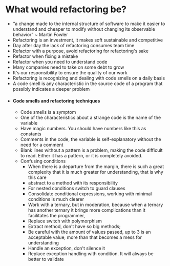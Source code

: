 # What would refactoring be?

- “a change made to the internal structure of software to make it easier to understand and cheaper to modify without changing its observable behavior” ~ Martin Fowler
- Refactoring is an investment, it makes soft sustainable and competitive
- Day after day the lack of refactoring consumes team time
- Refactor with a purpose, avoid refactoring for refactoring's sake
- Refactor when fixing a mistake
- Refactor when you need to understand code
- Many companies need to take on some debt to grow
- It's our responsibility to ensure the quality of our work
- Refactoring is recognizing and dealing with code smells on a daily basis
- A code smell is any characteristic in the source code of a program that possibly indicates a deeper problem
- #### Code smells and refactoring techniques
  - Code smells is a symptom
  - One of the characteristics about a strange code is the name of the variable
  - Have magic numbers. You should have numbers like this as constants
  - Comments in the code, the variable is self-explanatory without the need for a comment
  - Blank lines without a pattern is a problem, making the code difficult to read. Either it has a pattern, or it is completely avoided.
  - Confusing conditions
    - When there is a departure from the margin, there is such a great complexity that it is much greater for understanding, that is why this care
    - abstract to a method with its responsibility
    - For nested conditions switch to guard clauses
    - Consolidate conditional expressions, working with minimal conditions is much clearer
    - Work with a ternary, but in moderation, because when a ternary has another ternary it brings more complications than it facilitates the programmer,
    - Replace switch with polymorphism
    - Extract method, don't have so big methods;
    - Be careful with the amount of values passed, up to 3 is an acceptable value, more than that becomes a mess for understanding
    - Handle an exception, don't silence it
    - Replace exception handling with condition. It will always be better to validate

